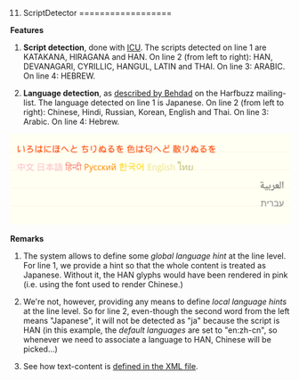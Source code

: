11. ScriptDetector
==================

**Features**

1. **Script detection**, done with [ICU](http://source.icu-project.org/repos/icu/icu/trunk/source/extra/scrptrun). The scripts detected on line 1 are KATAKANA, HIRAGANA and HAN. On line 2 (from left to right): HAN, DEVANAGARI, CYRILLIC, HANGUL, LATIN and THAI. On line 3: ARABIC. On line 4: HEBREW.

2. **Language detection**, as [described by Behdad](http://www.mail-archive.com/harfbuzz@lists.freedesktop.org/msg03220.html) on the Harfbuzz mailing-list. The language detected on line 1 is Japanese. On line 2 (from left to right): Chinese, Hindi, Russian, Korean, English and Thai. On line 3: Arabic. On line 4: Hebrew.

![Screenshot](screenshot.png)

**Remarks**

1. The system allows to define some *global language hint* at the line level. For line 1, we provide a hint so that the whole content is treated as Japanese. Without it, the HAN glyphs would have been rendered in pink (i.e. using the font used to render Chinese.)  

2. We're not, however, providing any means to define *local language hints* at the line level. So for line 2, even-though the second word from the left means "Japanese", it will not be detected as "ja" because the script is HAN (in this example, the *default languages* are set to "en:zh-cn", so whenever we need to associate a language to HAN, Chinese will be picked...)

3. See how text-content is [defined in the XML file](resources/Text.xml).
